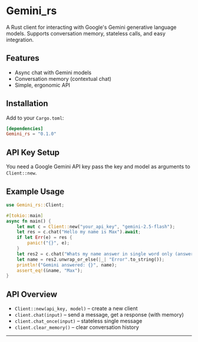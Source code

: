 # Gemini_rs

A Rust client for interacting with Google's Gemini generative language models. Supports conversation memory, stateless calls, and easy integration.

## Features
- Async chat with Gemini models
- Conversation memory (contextual chat)
- Simple, ergonomic API

## Installation
Add to your `Cargo.toml`:
```toml
[dependencies]
Gemini_rs = "0.1.0"
```

## API Key Setup
You need a Google Gemini API key
pass the key and model as arguments to `Client::new`.

## Example Usage
```rust
use Gemini_rs::Client;

#[tokio::main]
async fn main() {
    let mut c = Client::new("your_api_key", "gemini-2.5-flash");
    let res = c.chat("Hello my name is Max").await;
    if let Err(e) = res {
        panic!("{}", e);
    }
    let res2 = c.chat("Whats my name answer in single word only (answer containing more than 1 word will be treated as incorrect)").await;
    let name = res2.unwrap_or_else(|_| "Error".to_string());
    println!("Gemini answered: {}", name);
    assert_eq!(&name, "Max");
}
```

## API Overview
- `Client::new(api_key, model)` – create a new client
- `client.chat(input)` – send a message, get a response (with memory)
- `client.chat_once(input)` – stateless single message
- `client.clear_memory()` – clear conversation history


---
